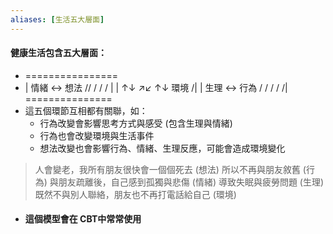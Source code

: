 ```yaml
---
aliases: [生活五大層面]
---
```


#### 健康生活包含五大層面：

- ================
- | 情緒 <-> 想法 // / / / |
  | ↑↓ ↗↙ ↑↓ 環境 /|
  | 生理 <-> 行為 / / / / /|
 ===============
- 這五個環節互相都有關聯，如：
	- 行為改變會影響思考方式與感受 (包含生理與情緒)
	- 行為也會改變環境與生活事件
	- 想法改變也會影響行為、情緒、生理反應，可能會造成環境變化

> 人會變老，我所有朋友很快會一個個死去 (想法)
> 所以不再與朋友敘舊 (行為)
> 與朋友疏離後，自己感到孤獨與悲傷 (情緒)
> 導致失眠與疲勞問題 (生理)
> 既然不與別人聯絡，朋友也不再打電話給自己 (環境)

- #### 這個模型會在 CBT中常常使用



